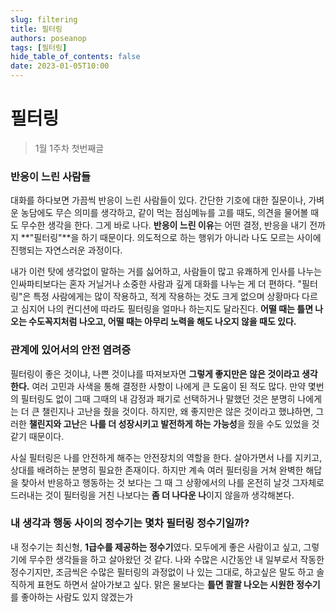 ```yaml
---
slug: filtering
title: 필터링
authors: poseanop
tags: [필터링]
hide_table_of_contents: false
date: 2023-01-05T10:00
---
```


# 필터링

> 1월 1주차 첫번째글

### 반응이 느린 사람들

대화를 하다보면 가끔씩 반응이 느린 사람들이 있다. 간단한 기호에 대한 질문이나, 가벼운 농담에도 무슨 의미를 생각하고, 같이 먹는 점심메뉴를 고를 때도, 의견을 물어볼 때도 무수한 생각을 한다. 그게 바로 나다. **반응이 느린 이유**는 어떤 결정, 반응을 내기 전까지 **"필터링"**을 하기 때문이다. 의도적으로 하는 행위가 아니라 나도 모르는 사이에 진행되는 자연스러운 과정이다.

내가 이런 탓에 생각없이 말하는 거를 싫어하고, 사람들이 많고 유쾌하게 인사를 나누는 인싸파티보다는 혼자 거닐거나 소중한 사람과 깊게 대화를 나누는 게 더 편하다. "필터링"은 특정 사람에게는 많이 작용하고, 적게 작용하는 것도 크게 없으며 상황마다 다르고 심지어 나의 컨디션에 따라도 필터링을 얼마나 하는지도 달라진다. **어떨 때는 틀면 나오는 수도꼭지처럼 나오고, 어떨 때는 아무리 노력을 해도 나오지 않을 때도 있다.**

### 관계에 있어서의 안전 염려증

필터링이 좋은 것이냐, 나쁜 것이냐를 따져보자면 **그렇게 좋지만은 않은 것이라고 생각한다.** 여러 고민과 사색을 통해 결정한 사항이 나에게 큰 도움이 된 적도 많다. 만약 몇번의 필터링도 없이 그때 그때의 내 감정과 패기로 선택하거나 말했던 것은 분명히 나에게는 더 큰 챌린지나 고난을 줬을 것이다. 하지만, 왜 좋지만은 않은 것이라고 했냐하면, 그러한 **챌린지와 고난**은 **나를 더 성장시키고 발전하게 하는 가능성**을 줬을 수도 있었을 것 같기 때문이다.

사실 필터링은 나를 안전하게 해주는 안전장치의 역할을 한다. 살아가면서 나를 지키고, 상대를 배려하는 분명히 필요한 존재이다. 하지만 계속 여러 필터링을 거쳐 완벽한 해답을 찾아서 반응하고 행동하는 것 보다는 그 때 그 상황에서의 나를 온전히 날것 그자체로 드러내는 것이 필터링을 거친 나보다는 **좀 더 나다운 나**이지 않을까 생각해본다.

### 내 생각과 행동 사이의 정수기는 몇차 필터링 정수기일까?

내 정수기는 최신형, **1급수를 제공하는 정수기**였다. 모두에게 좋은 사람이고 싶고, 그렇기에 무수한 생각들을 하고 살아왔던 것 같다. 나와 수많은 시간동안 내 일부로서 작동한 정수기지만, 조금씩은 수많은 필터링의 과정없이 나 있는 그대로, 하고싶은 말도 하고 솔직하게 표현도 하면서 살아가보고 싶다. 맑은 물보다는 **틀면 콸콸 나오는 시원한 정수기**를 좋아하는 사람도 있지 않겠는가
